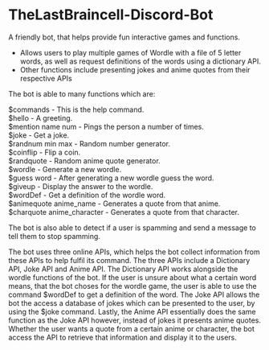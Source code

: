# TheLastBraincell-Discord-Bot

A friendly bot, that helps provide fun interactive games and functions.
  - Allows users to play multiple games of Wordle with a file of 5 letter words, as well as request definitions of the words using a dictionary API.
  - Other functions include presenting jokes and anime quotes from their respective APIs

The bot is able to many functions which are:

  $commands - This is the help command.                                                               
  $hello - A greeting.                                                               
  $mention name num - Pings the person a number of times.                                                               
  $joke - Get a joke.                                                               
  $randnum min max - Random number generator.                                                               
  $coinflip - Flip a coin.                                                               
  $randquote - Random anime quote generator.                                                               
  $wordle - Generate a new wordle.                                                               
  $guess word - After generating a new wordle guess the word.                                                               
  $giveup - Display the answer to the wordle.                                                               
  $wordDef - Get a definition of the wordle word.                                                               
  $animequote anime_name - Generates a quote from that anime.                                                               
  $charquote anime_character - Generates a quote from that character.                                                               

The bot is also able to detect if a user is spamming and send a message to tell them to stop spamming.

The bot uses three online APIs, which helps the bot collect information from these APIs to help fulfil its command. The three APIs include a
Dictionary API, Joke API and Anime API. The Dictionary API works alongside the wordle functions of the bot. If the user is unsure about what
a certain word means, that the bot choses for the wordle game, the user is able to use the command $wordDef to get a definition of the word.
The Joke API allows the bot the access a database of jokes which can be presented to the user, by using the $joke command. Lastly, the Anime 
API essentially does the same function as the Joke API however, instead of jokes it presents anime quotes. Whether the user wants a quote 
from a certain anime or character, the bot access the API to retrieve that information and display it to the users. 
